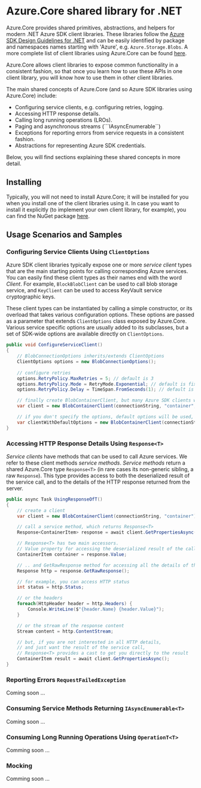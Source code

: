# Azure.Core shared library for .NET

Azure.Core provides shared primitives, abstractions, and helpers for modern .NET Azure SDK client libraries. 
These libraries follow the [Azure SDK Design Guidelines for .NET](https://azuresdkspecs.z5.web.core.windows.net/DotNetSpec.html) 
and can be easily identified by package and namespaces names starting with 'Azure', e.g. ```Azure.Storage.Blobs```. 
A more complete list of client libraries using Azure.Core can be found [here](https://github.com/Azure/azure-sdk-for-net#core-services). 

Azure.Core allows client libraries to expose common functionality in a consistent fashion, 
so that once you learn how to use these APIs in one client library, you will know how to use them in other client libraries.

The main shared concepts of Azure.Core (and so Azure SDK libraries using Azure.Core) include:

- Configuring service clients, e.g. configuring retries, logging.
- Accessing HTTP response details.
- Calling long running operations (LROs).
- Paging and asynchronous streams (```IAsyncEnumerable<T>``) 
- Exceptions for reporting errors from service requests in a consistent fashion.
- Abstractions for representing Azure SDK credentials.

Below, you will find sections explaining these shared concepts in more detail.

## Installing
Typically, you will not need to install Azure.Core; 
it will be installed for you when you install one of the client libraries using it. 
In case you want to install it explicitly (to implement your own client library, for example), 
you can find the NuGet package [here](https://www.nuget.org/packages/Azure.Core).

## Usage Scenarios and Samples

### Configuring Service Clients Using ```ClientOptions```
Azure SDK client libraries typically expose one or more _service client_ types that 
are the main starting points for calling corresponding Azure services. 
You can easily find these client types as their names end with the word _Client_. 
For example, ```BlockBlobClient``` can be used to call blob storage service, 
and ```KeyClient``` can be used to access KeyVault service cryptographic keys. 

These client types can be instantiated by calling a simple constructor, 
or its overload that takes various configuration options. 
These options are passed as a parameter that extends ```ClientOptions``` class exposed by Azure.Core.
Various service specific options are usually added to its subclasses, but a set of SDK-wide options are 
available directly on ```ClientOptions```.

```csharp
public void ConfigureServiceClient()
{
    // BlobConnectionOptions inherits/extends ClientOptions
    ClientOptions options = new BlobConnectionOptions();     
    
    // configure retries
    options.RetryPolicy.MaxRetries = 5; // default is 3
    options.RetryPolicy.Mode = RetryMode.Exponential; // default is fixed retry policy
    options.RetryPolicy.Delay = TimeSpan.FromSeconds(1); // default is 0.8s

    // finally create BlobContainerClient, but many Azure SDK clients will work similarly
    var client = new BlobContainerClient(connectionString, "container", options);

    // if you don't specify the options, default options will be used, e.g.
    var clientWithDefaultOptions = new BlobContainerClient(connectionString, "container");
}
```

### Accessing HTTP Response Details Using ```Response<T>```
_Service clients_ have methods that can be used to call Azure services. 
We refer to these client methods _service methods_.
_Service methods_ return a shared Azure.Core type ```Response<T>``` (in rare cases its non-generic sibling, a raw ```Response```).
This type provides access to both the deserialized result of the service call, 
and to the details of the HTTP response returned from the server.

```csharp
public async Task UsingResponseOfT()
{
    // create a client
    var client = new BlobContainerClient(connectionString, "container");

    // call a service method, which returns Response<T>
    Response<ContainerItem> response = await client.GetPropertiesAsync();

    // Response<T> has two main accessors. 
    // Value property for accessing the deserialized result of the call
    ContainerItem container = response.Value;

    // .. and GetRawResponse method for accessing all the details of the HTTP response
    Response http = response.GetRawResponse();

    // for example, you can access HTTP status
    int status = http.Status;

    // or the headers
    foreach(HttpHeader header = http.Headers) {
        Console.WriteLine($"{header.Name} {header.Value}");
    }

    // or the stream of the response content
    Stream content = http.ContentStream;

    // but, if you are not interested in all HTTP details, 
    // and just want the result of the service call,
    // Response<T> provides a cast to get you directly to the result
    ContainerItem result = await client.GetPropertiesAsync();
}
```

### Reporting Errors ```RequestFailedException```
Coming soon ...

### Consuming Service Methods Returning ```IAsyncEnumerable<T>```
Coming soon ...

### Consuming Long Running Operations Using ```OperationT<T>```
Comming soon ...

### Mocking
Comming soon ...

